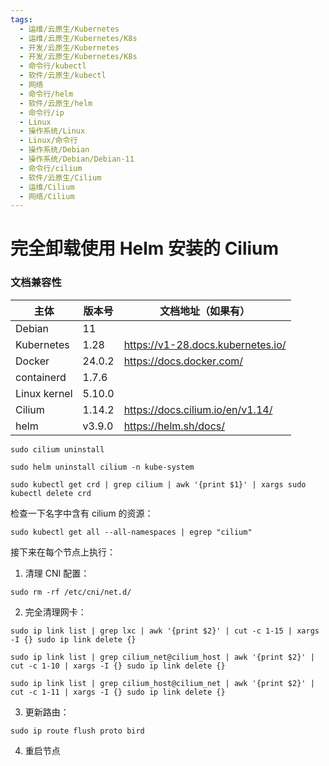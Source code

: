 ```yaml
---
tags:
  - 运维/云原生/Kubernetes
  - 运维/云原生/Kubernetes/K8s
  - 开发/云原生/Kubernetes
  - 开发/云原生/Kubernetes/K8s
  - 命令行/kubectl
  - 软件/云原生/kubectl
  - 网络
  - 命令行/helm
  - 软件/云原生/helm
  - 命令行/ip
  - Linux
  - 操作系统/Linux
  - Linux/命令行
  - 操作系统/Debian
  - 操作系统/Debian/Debian-11
  - 命令行/cilium
  - 软件/云原生/Cilium
  - 运维/Cilium
  - 网络/Cilium
---
```

# 完全卸载使用 Helm 安装的 Cilium

### 文档兼容性

| 主体         | 版本号 | 文档地址（如果有）                |
| ------------ | ------ | --------------------------------- |
| Debian       | 11     |                                   |
| Kubernetes   | 1.28   | https://v1-28.docs.kubernetes.io/ |
| Docker       | 24.0.2 | https://docs.docker.com/          |
| containerd   | 1.7.6  |                                   |
| Linux kernel | 5.10.0 |                                   |
| Cilium       | 1.14.2 | https://docs.cilium.io/en/v1.14/  |
| helm         | v3.9.0 | https://helm.sh/docs/             |

```shell
sudo cilium uninstall
```

```shell
sudo helm uninstall cilium -n kube-system
```

```shell
sudo kubectl get crd | grep cilium | awk '{print $1}' | xargs sudo kubectl delete crd
```

检查一下名字中含有 cilium 的资源：

```shell
sudo kubectl get all --all-namespaces | egrep "cilium"
```

接下来在每个节点上执行：

1. 清理 CNI 配置：

```shell
sudo rm -rf /etc/cni/net.d/
```

2. 完全清理网卡：

```shell
sudo ip link list | grep lxc | awk '{print $2}' | cut -c 1-15 | xargs -I {} sudo ip link delete {}
```

```shell
sudo ip link list | grep cilium_net@cilium_host | awk '{print $2}' | cut -c 1-10 | xargs -I {} sudo ip link delete {}
```

```shell
sudo ip link list | grep cilium_host@cilium_net | awk '{print $2}' | cut -c 1-11 | xargs -I {} sudo ip link delete {}
```

3. 更新路由：

```shell
sudo ip route flush proto bird
```

4. 重启节点
